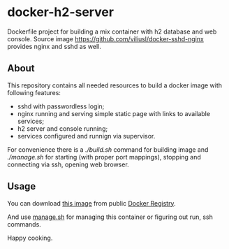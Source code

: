 docker-h2-server
==================

Dockerfile project for building a mix container with h2 database and web console. Source image https://github.com/viliusl/docker-sshd-nginx provides nginx and sshd as well. 

## About

This repository contains all needed resources to build a docker image with following features:
* sshd with passwordless login;
* nginx running and serving simple static page with links to available services;
* h2 server and console running;
* services configured and runnign via supervisor.

For convenience there is a *./build.sh* command for building image and *./manage.sh* for starting (with proper port mappings), stopping and connecting via ssh, opening web browser.

## Usage

You can download [this image](https://index.docker.io/u/viliusl/ubuntu-h2-server/) from public [Docker Registry](https://index.docker.io/).

And use [manage.sh](https://github.com/viliusl/docker-h2-server/blob/master/manage.sh) for managing this container or figuring out run, ssh commands.

Happy cooking.
